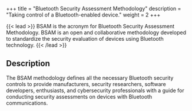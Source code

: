 +++
title = "Bluetooth Security Assessment Methodology"
description = "Taking control of a Bluetooth-enabled device."
weight = 2
+++

{{< lead >}}
BSAM is the acronym for Bluetooth Security Assessment Methodology. BSAM is an open and collaborative methodology developed to standardize the security evaluation of devices using Bluetooth technology.
{{< /lead >}}

## Description
The BSAM methodology defines all the necessary Bluetooth security controls to provide manufacturers, security researchers, software developers, enthusiasts, and cybersecurity professionals with a guide for conducting security assessments on devices with Bluetooth communications.